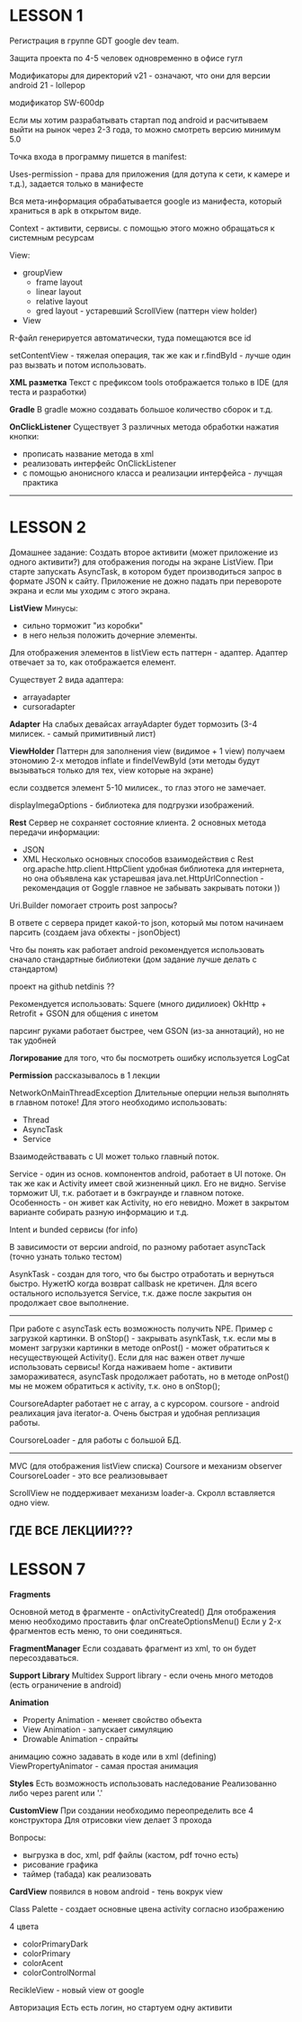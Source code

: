 LESSON 1
=====
Регистрация в группе GDT google dev team.

Защита проекта по 4-5 человек одновременно в офисе гугл 

Модификаторы для директорий v21 - означают, что они для версии android 21 - lollepop

модификатор SW-600dp

Если мы хотим разрабатывать стартап под android и расчитываем выйти на рынок через 2-3 года, то можно смотреть версию минимум 5.0

Точка входа в программу пишется в manifest:
<action android:name="android.intent.action.MAIN" />
<category android:name="android.intent.category.LAUNCHER" />

Uses-permission - права для приложения (для дотупа к сети, к камере и т.д.), задается только в манифесте

Вся мета-информация обрабатывается google из манифеста, который храниться в apk в открытом виде.

Сontext - активити, сервисы. с помощью этого можно обращаться к системным ресурсам

View: 
- groupView
    - frame layout
    - linear layout
    - relative layout
    - gred layout - устаревший
ScrollView (паттерн view holder)
- View

R-файл генерируется автоматически, туда помещаются все id

setContentView - тяжелая операция, так же как и r.findById - лучше один раз вызвать и потом использовать.

**XML разметка**
Текст с префиксом tools отображается только в IDE (для теста и разработки)

**Gradle**
В gradle можно создавать большое количество сборок и т.д.

**OnClickListener**
Существует 3 различных метода обработки нажатия кнопки:
- прописать название метода в xml
- реализовать интерфейс OnClickListener
- с помощью анонисного класса и реализации интерфейса - лучщая практика
------------
LESSON 2
=====
Домашнее задание: 
Создать второе активити (может приложение из одного активити?) для отображения погоды на экране ListView.
При старте запускать AsyncTask, в котором будет производиться запрос в формате JSON к сайту. Приложение не дожно падать при перевороте экрана и если мы уходим с этого экрана.

**ListView** 
Минусы:
- сильно торможит "из коробки"
- в него нельзя положить дочерние элементы. 

Для отображения элементов в listView есть паттерн - адаптер. 
Адаптер отвечает за то, как отображается елемент. 

Существует 2 вида адаптера:
- arrayadapter 
- cursoradapter

**Adapter**
Hа слабых девайсах arrayAdapter будет тормозить (3-4 милисек. - самый примитивный лист)

**ViewHolder** 
Паттерн для заполнения view (видимое + 1 view) получаем этономию 2-х методов inflate и findeIVewById (эти методы будут вызываться только для тех, view которые на экране)

если создвется элемент 5-10 милисек., то глаз этого не замечает.

displayImegaOptions - библиотека для подгрузки изображений.

**Rest**
Сервер не сохраняет состояние клиента.
2 основных метода передачи информации:
- JSON
- XML
Несколько основных способов взаимодействия с Rest
org.apache.http.client.HttpClient удобная библиотека для интернета, но она объявлена как устарешвая
java.net.HttpUrlConnection - рекомендация от Goggle
главное не забывать закрывать потоки ))

Uri.Builder помогает строить post запросы?

В ответе с сервера придет какой-то json, который мы потом начинаем парсить (создаем java обхекты - jsonObject)

Что бы понять как работает android рекомендуется использовать сначало стандартные библиотеки (дом задание лучше делать с стандартом)

проект на github netdinis ??

Рекомендуется использовать:
Squere (много дидилиоек) 
OkHttp + Retrofit + GSON для общения с инетом

парсинг руками работает быстрее, чем GSON (из-за аннотаций), но не так удобней

**Логирование**
для того, что бы посмотреть ошибку используется LogCat

**Permission**
рассказывалось в 1 лекции

NetworkOnMainThreadException
Длительные оперции нельзя выполнять в главном потоке! Для этого необходимо использовать:
- Thread
- AsyncTask
- Serviсe

Взаимодействавать с UI может только главный поток.

Service - один из основ. компонентов android, работает в UI потоке. Он так же как и Activity имеет свой жизненный цикл. Его не видно. Servise торможит UI, т.к. работает и в бэкграунде и главном потоке. Особенность - он живет как Activity, но его невидно. Может в закрытом варианте собирать разную информацию и т.д.

Intent и bunded сервисы (for info)

В зависимости от версии android, по разному работает asyncTack (точно узнать только тестом)

AsynkTask - создан для того, что бы быстро отработать и вернуться быстро. НужетЮ когда возврат callbask не кретичен. Для всего остального используется Service, т.к. даже после закрытия он продолжает свое выполнение. 

-----
При работе с asyncTask есть возможность получить NPE. Пример с загрузкой картинки. В onStop() - закрывать asynkTask, т.к. если мы в момент загрузки картинки в методе onPost() - может обратиться к несуществующей Activity(). Если для нас важен ответ лучше использовать сервисы! Когда наживаем home - активити замораживатеся, asyncTask продолжает работать, но в методе onPost() мы не можем обратиться к activity, т.к. оно в onStop();

CoursoreAdapter
работает не с array, а с курсором.
coursore - android реалихация java iterator-а. 
Очень быстрая и удобная реплизация работы. 

CoursoreLoader - для работы с большой БД.



-----
MVC (для отображения listView списка)
Coursore и механизм observer
CoursoreLoader - это все реализовывает

ScrollView не поддерживает механизм loader-а. Скролл вставляется одно view.


ГДЕ ВСЕ ЛЕКЦИИ???
------------
LESSON 7
=====
**Fragments**

Основной метод в фрагменте - onActivityCreated()
Для отображения меню необходимо проставить флаг onCreateOptionsMenu()
Если у 2-х фрагментов есть меню, то они соединяться.

**FragmentManager**
Если создавать фрагмент из xml, то он будет пересоздаваться. 

**Support Library**
Multidex Support library - если очень много методов (есть ограничение в android)

**Animation**
- Property Animation - меняет свойство объекта
- View Animation - запускает симуляцию
- Drowable Animation - спрайты

анимацию сожно задавать в коде или в xml (defining)
ViewPropertyAnimator - самая простая анимация

**Styles**
Есть возможность использовать наследование 
Реализованно либо через parent или '.'

**CustomView**
При создании необходимо переопределить все 4 конструктора
Для отрисовки view делает 3 прохода


Вопросы:
- выгрузка в doc, xml, pdf файлы (кастом, pdf точно есть)
- рисование графика
- таймер (табада) как реализовать

**CardView** 
появился в новом android - тень вокрук view

Class Palette - создает основные цвена activity согласно изображению

4 цвета 
- colorPrimaryDark
- colorPrimary
- colorAcent
- colorControlNormal

RecikleView - новый view от google

Авторизация
Есть есть логин, но стартуем одну активити





